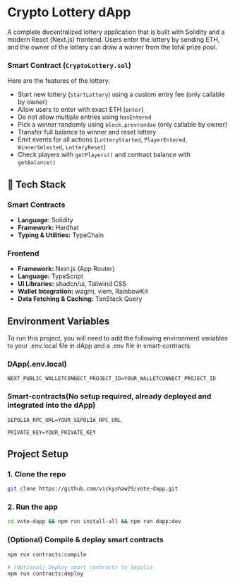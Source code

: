 # Crypto Lottery dApp 

A complete decentralized lottery application that is built with Solidity and a modern React (Next.js) frontend. Users enter the lottery by sending ETH, and the owner of the lottery can draw a winner from the total prize pool.


###  Smart Contract (`CryptoLottery.sol`)
Here are the features of the lottery:
- Start new lottery (`startLottery`) using a custom entry fee (only callable by owner)
- Allow users to enter with exact ETH (`enter`)
- Do not allow multiple entries using `hasEntered`
- Pick a winner randomly using `block.prevrandao` (only callable by owner)
- Transfer full balance to winner and reset lottery
- Emit events for all actions (`LotteryStarted`, `PlayerEntered`, `WinnerSelected`, `LotteryReset`)
- Check players with `getPlayers()` and contract balance with `getBalance()`

## 🔧 Tech Stack

### Smart Contracts
- **Language:** Solidity
- **Framework:** Hardhat
- **Typing & Utilities:** TypeChain


### Frontend
- **Framework:** Next.js (App Router)
- **Language:** TypeScript
- **UI Libraries:** shadcn/ui, Tailwind CSS
- **Wallet Integration:** wagmi, viem, RainbowKit
- **Data Fetching & Caching:** TanStack Query


## Environment Variables

To run this project, you will need to add the following environment variables to your .env.local file in dApp and a .env file in smart-contracts

### DApp(.env.local)

`NEXT_PUBLIC_WALLETCONNECT_PROJECT_ID=YOUR_WALLETCONNECT_PROJECT_ID`

### Smart-contracts(No setup required, already deployed and integrated into the dApp)

`SEPOLIA_RPC_URL=YOUR_SEPOLIA_RPC_URL`

`PRIVATE_KEY=YOUR_PRIVATE_KEY`




##  Project Setup

### 1. Clone the repo
```bash
git clone https://github.com/vickyshaw29/vote-dapp.git
```
### 2. Run the app
```bash
cd vote-dapp && npm run install-all && npm run dapp:dev
```

### (Optional) Compile & deploy smart contracts
```bash
npm run contracts:compile

# (Optional) Deploy smart contracts to Sepolia
npm run contracts:deploy
```